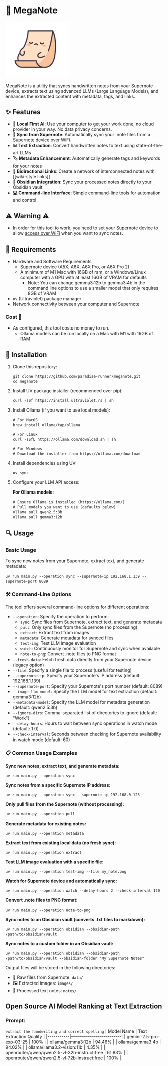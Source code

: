 # 📝 MegaNote

<img src="meganote.jpg" alt="drawing" width="200"/>

MegaNote is a utility that syncs handwritten notes from your Supernote device, extracts text using advanced LLMs (Large Language Models), and enhances the extracted content with metadata, tags, and links.

## ✨ Features

- **🧠 Local First AI**: Use your computer to get your work done, no cloud provider in your way. No data privacy concerns.
- **🔄 Sync from Supernote**: Automatically sync your .note files from a Supernote device over WiFi
- **📊 Text Extraction**: Convert handwritten notes to text using state-of-the-art LLMs
- **🏷️ Metadata Enhancement**: Automatically generate tags and keywords for your notes
- **🔗 Bidirectional Links**: Create a network of interconnected notes with [[wiki-style links]]
- **📝 Obsidian Integration**: Sync your processed notes directly to your Obsidian vault
- **💻 Command-line Interface**: Simple command-line tools for automation and control

## ⚠️ Warning ⚠️
- In order for this tool to work, you need to set your Supernote device to allow [access over WiFi](https://support.supernote.com/en_US/Tools-Features/wi-fi-transfer) when you want to sync notes.

## 🧰 Requirements

- Hardware and Software Requirements
   - Supernote device (A5X, A6X, A6X Pro, or A6X Pro 2)
   - A minimum of M1 Mac with 16GB of ram, or a Windows/Linux computer with a GPU with at least 16GB of VRAM for defaults  
      - Note: You can change gemma3:12b to gemma3:4b in the command line options to use a smaller model that only requires 8GB of VRAM
- `uv` (Ultraviolet) package manager
- Network connectivity between your computer and Supernote


### Cost 💸 
- As configured, this tool costs no money to run. 
   - Ollama models can be run locally on a Mac with M1 with 16GB of RAM

## 🚀 Installation

1. Clone this repository:
   ```
   git clone https://github.com/paradise-runner/meganote.git
   cd meganote
   ```

2. Install UV package installer (recommended over pip):
   ```
   curl -sSf https://install.ultraviolet.rs | sh
   ```

3. Install Ollama (if you want to use local models):
   ```
   # For MacOS
   brew install ollama/tap/ollama
   ```
   ```
   # For Linux
   curl -sSfL https://ollama.com/download.sh | sh
   ```
   ```
   # For Windows
   # Download the installer from https://ollama.com/download
   ```

4. Install dependencies using UV:
   ```
   uv sync
   ```

5. Configure your LLM API access:

   **For Ollama models:**
   ```
   # Ensure Ollama is installed (https://ollama.com/)
   # Pull models you want to use (defaults below)
   ollama pull qwen2.5:3b
   ollama pull gemma3:12b
   ```

## 🔍 Usage

### Basic Usage

To sync new notes from your Supernote, extract text, and generate metadata:

```
uv run main.py --operation sync --supernote-ip 192.168.1.139 --supernote-port 8089
```

### 🛠️ Command-Line Options

The tool offers several command-line options for different operations:

- `--operation`: Specify the operation to perform:
  - `sync`: Sync files from Supernote, extract text, and generate metadata
  - `pull`: Only sync files from the Supernote (no processing)
  - `extract`: Extract text from images
  - `metadata`: Generate metadata for synced files
  - `test-img`: Test LLM image evaluation
  - `watch`: Continuously monitor for Supernote and sync when available
  - `note-to-png`: Convert .note files to PNG format
- `--fresh-data`: Fetch fresh data directly from your Supernote device (legacy option)
- `--file`: Specify a single file to process (useful for testing)
- `--supernote-ip`: Specify your Supernote's IP address (default: 192.168.1.139)
- `--supernote-port`: Specify your Supernote's port number (default: 8089)
- `--image-llm-model`: Specify the LLM model for text extraction (default: gemma3:12b)
- `--metadata-model`: Specify the LLM model for metadata generation (default: qwen2.5:3b)
- `--ignore-dirs`: Comma-separated list of directories to ignore (default: "Work")
- `--delay-hours`: Hours to wait between sync operations in watch mode (default: 1.0)
- `--check-interval`: Seconds between checking for Supernote availability in watch mode (default: 60)

### 📋 Common Usage Examples

**Sync new notes, extract text, and generate metadata:**
```
uv run main.py --operation sync
```

**Sync notes from a specific Supernote IP address:**
```
uv run main.py --operation sync --supernote-ip 192.168.0.123
```

**Only pull files from the Supernote (without processing):**
```
uv run main.py --operation pull
```

**Generate metadata for existing notes:**
```
uv run main.py --operation metadata
```

**Extract text from existing local data (no fresh sync):**
```
uv run main.py --operation extract
```

**Test LLM image evaluation with a specific file:**
```
uv run main.py --operation test-img --file my_note.png
```

**Watch for Supernote device and automatically sync:**
```
uv run main.py --operation watch --delay-hours 2 --check-interval 120
```

**Convert .note files to PNG format:**
```
uv run main.py --operation note-to-png
```

**Sync notes to an Obsidian vault (converts .txt files to markdown):**
```
uv run main.py --operation obsidian --obsidian-path /path/to/obsidian/vault
```

**Sync notes to a custom folder in an Obsidian vault:**
```
uv run main.py --operation obsidian --obsidian-path /path/to/obsidian/vault --obsidian-folder "My Supernote Notes"
```

Output files will be stored in the following directories:
- 📂 Raw files from Supernote: `data/`
- 🖼️ Extracted images: `images/`
- 📄 Processed text notes: `notes/`

## Open Source AI Model Ranking at Text Extraction
### Prompt: 
`extract the handwriting and correct spelling`
| Model Name | Text Extraction Quality |
|-----------|-------------------------|
| gemini-2.5-pro-exp-03-25 | 100% |
| ollama/gemma3:12b | 94.46% |
| ollama/gemma3:4b | 94.02% |
| ollama/llama3.2-vision:11b | 4.35% |
| openrouter/qwen/qwen2.5-vl-32b-instruct:free | 61.83% |
| openrouter/qwen/qwen2.5-vl-72b-instruct:free | 100% |
